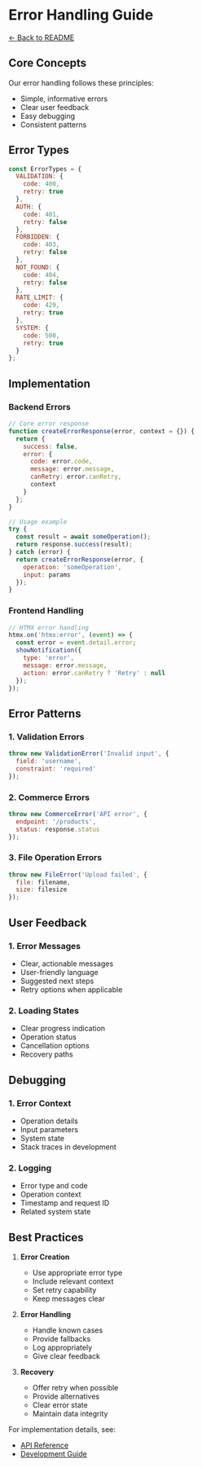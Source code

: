 # Error Handling Guide

[← Back to README](../README.md)

## Core Concepts

Our error handling follows these principles:
- Simple, informative errors
- Clear user feedback
- Easy debugging
- Consistent patterns

## Error Types

```javascript
const ErrorTypes = {
  VALIDATION: {
    code: 400,
    retry: true
  },
  AUTH: {
    code: 401,
    retry: false
  },
  FORBIDDEN: {
    code: 403,
    retry: false
  },
  NOT_FOUND: {
    code: 404,
    retry: false
  },
  RATE_LIMIT: {
    code: 429,
    retry: true
  },
  SYSTEM: {
    code: 500,
    retry: true
  }
};
```

## Implementation

### Backend Errors

```javascript
// Core error response
function createErrorResponse(error, context = {}) {
  return {
    success: false,
    error: {
      code: error.code,
      message: error.message,
      canRetry: error.canRetry,
      context
    }
  };
}

// Usage example
try {
  const result = await someOperation();
  return response.success(result);
} catch (error) {
  return createErrorResponse(error, {
    operation: 'someOperation',
    input: params
  });
}
```

### Frontend Handling

```javascript
// HTMX error handling
htmx.on('htmx:error', (event) => {
  const error = event.detail.error;
  showNotification({
    type: 'error',
    message: error.message,
    action: error.canRetry ? 'Retry' : null
  });
});
```

## Error Patterns

### 1. Validation Errors
```javascript
throw new ValidationError('Invalid input', {
  field: 'username',
  constraint: 'required'
});
```

### 2. Commerce Errors
```javascript
throw new CommerceError('API error', {
  endpoint: '/products',
  status: response.status
});
```

### 3. File Operation Errors
```javascript
throw new FileError('Upload failed', {
  file: filename,
  size: filesize
});
```

## User Feedback

### 1. Error Messages
- Clear, actionable messages
- User-friendly language
- Suggested next steps
- Retry options when applicable

### 2. Loading States
- Clear progress indication
- Operation status
- Cancellation options
- Recovery paths

## Debugging

### 1. Error Context
- Operation details
- Input parameters
- System state
- Stack traces in development

### 2. Logging
- Error type and code
- Operation context
- Timestamp and request ID
- Related system state

## Best Practices

1. **Error Creation**
   - Use appropriate error type
   - Include relevant context
   - Set retry capability
   - Keep messages clear

2. **Error Handling**
   - Handle known cases
   - Provide fallbacks
   - Log appropriately
   - Give clear feedback

3. **Recovery**
   - Offer retry when possible
   - Provide alternatives
   - Clear error state
   - Maintain data integrity

For implementation details, see:
- [API Reference](api-reference.md)
- [Development Guide](development.md) 